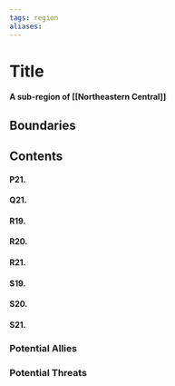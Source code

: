 ```yaml
---
tags: region
aliases:
---
```

# Title
#### A sub-region of [[Northeastern Central]]
## Boundaries
## Contents
#### P21.
#### Q21.
#### R19.
#### R20.
#### R21.
#### S19.
#### S20.
#### S21.
### Potential Allies
### Potential Threats